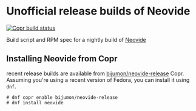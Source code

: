 # Unofficial release builds of Neovide

[![Copr build status][copr-status-image]][copr-neovide-nightly]

Build script and RPM spec for a nightly build of [Neovide][neovide]

## Installing Neovide from Copr

recent release builds are available from [bijumon/neovide-release][neovide-release-copr] Copr.
Assuming you're using a recent version of Fedora, you can install it using `dnf`.

```console
# dnf copr enable bijumon/neovide-release 
# dnf install neovide
```

[copr-neovide-nightly]: https://copr.fedorainfracloud.org/coprs/bijumon/neovide-release/package/neovide/
[copr-status-image]: https://copr.fedorainfracloud.org/coprs/chrisbouchard/neovide-nightly/package/neovide/status_image/last_build.png
[fedora-copr]: https://copr.fedorainfracloud.org/
[neovide-release-copr]: https://copr.fedorainfracloud.org/coprs/bijumon/neovide-release/
[neovide]: https://github.com/neovide/neovide
[neovide-main-branch]: https://github.com/neovide/neovide/commits/main

